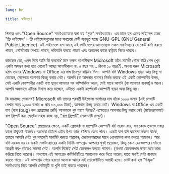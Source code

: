 ```yaml
---
lang: bn

title: স্বাধীনতা!
---
```


লিনাক্স এবং "Open Source" সফটওয়্যারকে বলা হয় "মুক্ত" সফটওয়্যার। এর মানে হল এদের লাইসেন্স হচ্ছে "ফ্রি লাইসেন্স"। ফ্রি লাইসেন্সগুলোর মধ্যে সবচেয়ে বেশী ব্যবহৃত হচ্ছে GNU-GPL (GNU General Public Licence). এই লাইসেন্সে বলা আছে এই লাইসেন্সের আওতাভূক্ত সকল সফটওয়্যার যে কেউ কপি করতে পারবে, সোর্সকোড দেখতে পারবে, পরিবর্তন করতে পারবে এবং অন্যদের কাছে ছড়িয়ে দিতে পারবে। 

ভাবছেন তো, এসব দিয়ে আমি কি করবো? মনে করুন আগামীকাল Microsoft হঠাৎ মার্কেট থেকে উঠে গেল (খুব একটা অসম্ভব কথা হয়ে গেলো? আচ্ছা আগামীকাল না, ৫ বছর পর... কিংবা ১০ বছর?). অথবা ধরুন Microsoft হঠাৎ তাদের Windows বা Office এর দাম তিনগুন বাড়িয়ে দিল। আপনি যদি Windows ছাড়া আর কিছু না বোঝেন, সেক্ষেত্রে আপনার কিচ্ছু করার নেই। আপনি (বা আপনার ব্যবসা) নির্ভর করছে এই একটি কোম্পানীর উপর, সেই একটি কোম্পানীর একটি পণ্য ছাড়া আপনার সব কম্পিউটার অচল, সেই সাথে আপনি (বা আপনার ব্যবসা)ও অচল। আপনি অন্ধভাবে এটিকে বিশ্বাস করে যাচ্ছেন, এটাতো একটা কর্পোরেট কোম্পানী ছাড়া অন্য কিছু নয়।

কি দাড়াচ্ছে শেষমেষ? Microsoft যদি তাদের পরবর্তী উইন্ডোজ ভার্সনের দাম হাঁকে ১০০০ ডলার (এই লেখাটি লেখার সময় ১,০০০ ডলার = প্রায় ৮০,০০০ টাকা), আপনার কিচ্ছু করার নেই। Windows বা Office এর একটি বাগ (বাগ (bug) হল প্রোগ্রামের ত্রুটি) আপনাকে খুব যন্ত্রণা দিচ্ছে? এক্ষেত্রেও আপনার কিছু করার নেই (মাইক্রোসফটে বাগ রিপোর্ট করা মোটেও সহজ কাজ নয়, <a href="/items/report_bugs/index_bn.php">"বাগ রিপোর্ট"</a> সেকশনটি দেখুন)। 

"Open Source" প্রোগ্রামের ক্ষেত্রে, একটি প্রোজেক্ট বা সাপোর্টিং কোম্পানী যদি মারাও যায়, সব কোড তখনও সবার কাছে উন্মুক্তই থাকবে। অন্যেরা চাইলে এটার উপর কাজ চালিয়ে যেতে পারে। একটা বাগ যদি ঝামেলা করতে থাকে, তাহলে আপনি সেটা খুব সহজেই সাবমিট করতে পারবেন, ডেভেলপারদের সাথে খোলামেলা কথা বলতে পারবেন। আর যদি এরকম হয় যে একটা সফটওয়্যারের একটা নির্দিষ্ট আপগ্রেড আপনার খুবই প্রয়োজন, কিন্তু কোন ডেভেলপার সেটাতে আগ্রহী নয়- তাতেও সমস্যা নেই। আপনি নিজেই সেটা ডেভেলপ করতে পারেন। (অথবা ডেভেলপার ভাড়া করে কাজ করিয়ে নিতে পারেন)। সবশেষে এই আপগ্রেড কমিউনিটিতে আপলোড করে দিতে পারেন, যাতে সবাই সেটা ব্যবহার করতে পারে। এই আপগ্রেড পেয়ে হয়তো অনেকে আবার এই প্রোজেক্টটিতে আগ্রহী হবে। মোট কথা হল "উন্মুক্ত" সফটওয়্যার নিয়ে আপনি মোটামুটি যা খুশি তাই করতে পারবেন।




